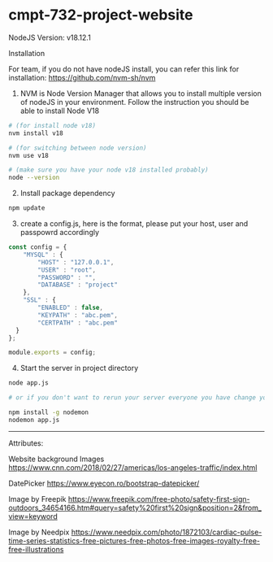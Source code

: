 # cmpt-732-project-website

NodeJS Version: v18.12.1


Installation

For team, if you do not have nodeJS install, you can refer this link for installation:
https://github.com/nvm-sh/nvm

1. NVM is Node Version Manager that allows you to install multiple version of nodeJS in your environment. Follow the instruction you should be able to install Node V18
```bash
# (for install node v18)
nvm install v18

# (for switching between node version)
nvm use v18

# (make sure you have your node v18 installed probably)
node --version
```

2. Install package dependency
```bash
npm update
```

3. create a config.js, here is the format, please put your host, user and passpowrd accordingly
```js
const config = {
    "MYSQL" : {
        "HOST" : "127.0.0.1",
        "USER" : "root",
        "PASSWORD" : "",
        "DATABASE" : "project"
    },
    "SSL" : {
        "ENABLED" : false,
        "KEYPATH" : "abc.pem",
        "CERTPATH" : "abc.pem"
  }
};

module.exports = config;
```

4. Start the server in project directory
```bash
node app.js

# or if you don't want to rerun your server everyone you have change you can do

npm install -g nodemon
nodemon app.js
```
------

Attributes:

Website background Images
https://www.cnn.com/2018/02/27/americas/los-angeles-traffic/index.html

DatePicker
https://www.eyecon.ro/bootstrap-datepicker/

Image by Freepik
https://www.freepik.com/free-photo/safety-first-sign-outdoors_34654166.htm#query=safety%20first%20sign&position=2&from_view=keyword

Image by Needpix
https://www.needpix.com/photo/1872103/cardiac-pulse-time-series-statistics-free-pictures-free-photos-free-images-royalty-free-free-illustrations
